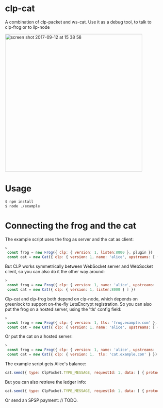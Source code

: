 # clp-cat
A combination of clp-packet and ws-cat. Use it as a debug tool, to talk to clp-frog or to ilp-node

<img width="452" alt="screen shot 2017-09-12 at 15 38 58" src="https://user-images.githubusercontent.com/408412/30328758-94b18b32-97d0-11e7-8a19-fddad31ea154.png">

# Usage

```sh
$ npm install
$ node ./example
```

# Connecting the frog and the cat

The example script uses the frog as server and the cat as client:

```js
>
 const frog = new Frog({ clp: { version: 1, listen:8000 }, plugin })
 const cat = new Cat({ clp: { version: 1, name: 'alice', upstreams: [ { url: 'ws://localhost:8000/frog/clp/v1', token: 'alice' } ] } })
```

But CLP works symmetrically between WebSocket server and WebSocket client, so you can also do it the other way around:

```js
>
 const frog = new Frog({ clp: { version: 1, name: 'alice', upstreams: [ { url: 'ws://localhost:8000/cat/clp/v1', token: 'alice' } ] }, plugin })
 const cat = new Cat({ clp: { version: 1, listen:8000 } ] })
```

Clp-cat and clp-frog both depend on clp-node, which depends on greenlock to support on-the-fly LetsEncrypt registration.
So you can also put the frog on a hosted server, using the 'tls' config field:

```js
>
 const frog = new Frog({ clp: { version: 1, tls: 'frog.example.com' }, plugin })
 const cat = new Cat({ clp: { version: 1, name: 'alice', upstreams: [ { url: 'wss://frog.example.com/frog/clp/v1', token: 'alice' } ] } })
```

Or put the cat on a hosted server:

```js
>
 const frog = new Frog({ clp: { version: 1, name: 'alice', upstreams: [ { url: 'wss://cat.example.com/cat/clp/v1', token: 'alice' } ] }, plugin })
 const cat = new Cat({ clp: { version: 1,  tls: 'cat.example.com' } })
```

The example script gets Alice's balance:

```js
cat.send({ type: ClpPacket.TYPE_MESSAGE, requestId: 1, data: [ { protocolName: 'balance', contentType: ClpPacket.MIME_APPLICATION_OCTET_STREAM, data: Buffer.from([ 0 ]) } ] })
```

But you can also retrieve the ledger info:

```js
cat.send({ type: ClpPacket.TYPE_MESSAGE, requestId: 1, data: [ { protocolName: 'balance', contentType: ClpPacket.MIME_APPLICATION_OCTET_STREAM, data: Buffer.from([ 0 ]) } ] })
```

Or send an SPSP payment:
// TODO.
